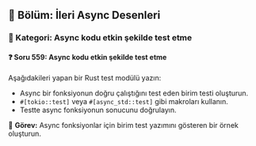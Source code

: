 ## 📘 Bölüm: İleri Async Desenleri  
### 🔹 Kategori: Async kodu etkin şekilde test etme  
#### ❓ Soru 559: Async kodu etkin şekilde test etme

Aşağıdakileri yapan bir Rust test modülü yazın:

- Async bir fonksiyonun doğru çalıştığını test eden birim testi oluşturun.
- `#[tokio::test]` veya `#[async_std::test]` gibi makroları kullanın.
- Testte async fonksiyonun sonucunu doğrulayın.

🔧 **Görev:** Async fonksiyonlar için birim test yazımını gösteren bir örnek oluşturun.
